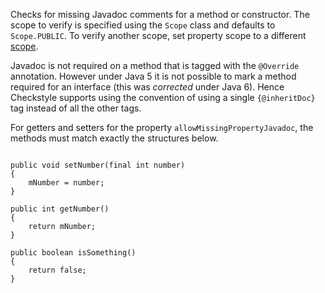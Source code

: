 Checks for missing Javadoc comments for a method or constructor.
The scope to verify is specified using the `Scope` class and
defaults to `Scope.PUBLIC`. To verify another
scope, set property scope to a different
[scope](https://checkstyle.org/property_types.html#scope).

Javadoc is not required on a method that is tagged with the
`@Override` annotation. However under
Java 5 it is not possible to mark a method required for an
interface (this was *corrected* under Java 6). Hence
Checkstyle supports using the convention of using a single
`{@inheritDoc}` tag instead of all the
other tags.

For getters and setters for the property `allowMissingPropertyJavadoc`,
the methods must match exactly the structures below.

```

public void setNumber(final int number)
{
    mNumber = number;
}

public int getNumber()
{
    return mNumber;
}

public boolean isSomething()
{
    return false;
}
        
```

